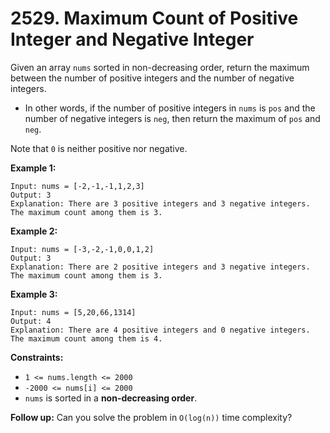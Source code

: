 # 2529. Maximum Count of Positive Integer and Negative Integer

Given an array `nums` sorted in non-decreasing order, return the maximum between the number of positive integers and the number of negative integers.

- In other words, if the number of positive integers in `nums` is `pos` and the number of negative integers is `neg`, then return the maximum of `pos` and `neg`.

Note that `0` is neither positive nor negative.

<strong>Example 1:</strong>
```
Input: nums = [-2,-1,-1,1,2,3]
Output: 3
Explanation: There are 3 positive integers and 3 negative integers. The maximum count among them is 3.
```

<strong>Example 2:</strong>
```
Input: nums = [-3,-2,-1,0,0,1,2]
Output: 3
Explanation: There are 2 positive integers and 3 negative integers. The maximum count among them is 3.
```

<strong>Example 3:</strong>
```
Input: nums = [5,20,66,1314]
Output: 4
Explanation: There are 4 positive integers and 0 negative integers. The maximum count among them is 4.
```
<strong>Constraints:</strong>

- `1 <= nums.length <= 2000`
- `-2000 <= nums[i] <= 2000`
- `nums` is sorted in a <strong>non-decreasing order</strong>.

<strong>Follow up:</strong> Can you solve the problem in `O(log(n))` time complexity?
